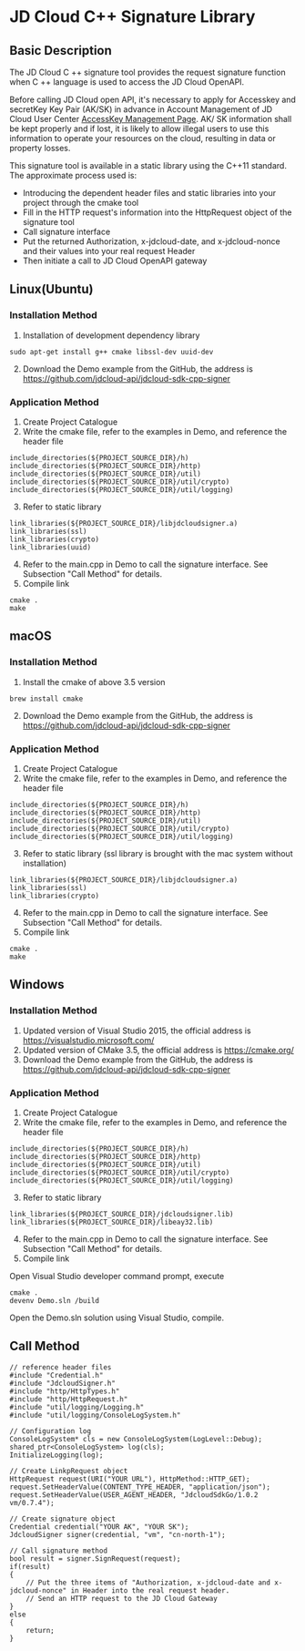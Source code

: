 
# JD Cloud C++ Signature Library
## Basic Description
The JD Cloud C ++ signature tool provides the request signature function when C ++ language is used to access the JD Cloud OpenAPI.

Before calling JD Cloud open API, it's necessary to apply for Accesskey and secretKey Key Pair (AK/SK) in advance in Account Management of JD Cloud User Center [AccessKey Management Page](https://uc.jdcloud.com/accesskey/index). AK/ SK information shall be kept properly and if lost, it is likely to allow illegal users to use this information to operate your resources on the cloud, resulting in data or property losses.

This signature tool is available in a static library using the C++11 standard. The approximate process used is:
- Introducing the dependent header files and static libraries into your project through the cmake tool
- Fill in the HTTP request's information into the HttpRequest object of the signature tool
- Call signature interface
- Put the returned Authorization, x-jdcloud-date, and x-jdcloud-nonce and their values into your real request Header
- Then initiate a call to JD Cloud OpenAPI gateway

## Linux(Ubuntu)
### Installation Method
1) Installation of development dependency library
```
sudo apt-get install g++ cmake libssl-dev uuid-dev
```
2) Download the Demo example from the GitHub, the address is https://github.com/jdcloud-api/jdcloud-sdk-cpp-signer

### Application Method
1) Create Project Catalogue
2) Write the cmake file, refer to the examples in Demo, and reference the header file
```
include_directories(${PROJECT_SOURCE_DIR}/h)
include_directories(${PROJECT_SOURCE_DIR}/http)
include_directories(${PROJECT_SOURCE_DIR}/util)
include_directories(${PROJECT_SOURCE_DIR}/util/crypto)
include_directories(${PROJECT_SOURCE_DIR}/util/logging)
```
3) Refer to static library
```
link_libraries(${PROJECT_SOURCE_DIR}/libjdcloudsigner.a)
link_libraries(ssl)
link_libraries(crypto)
link_libraries(uuid)
```
4) Refer to the main.cpp in Demo to call the signature interface. See Subsection "Call Method" for details.
5) Compile link
```
cmake .
make
```

## macOS
### Installation Method
1) Install the cmake of above 3.5 version
```
brew install cmake
```
2) Download the Demo example from the GitHub, the address is https://github.com/jdcloud-api/jdcloud-sdk-cpp-signer

### Application Method
1) Create Project Catalogue
2) Write the cmake file, refer to the examples in Demo, and reference the header file
```
include_directories(${PROJECT_SOURCE_DIR}/h)
include_directories(${PROJECT_SOURCE_DIR}/http)
include_directories(${PROJECT_SOURCE_DIR}/util)
include_directories(${PROJECT_SOURCE_DIR}/util/crypto)
include_directories(${PROJECT_SOURCE_DIR}/util/logging)
```
3) Refer to static library (ssl library is brought with the mac system without installation)
```
link_libraries(${PROJECT_SOURCE_DIR}/libjdcloudsigner.a)
link_libraries(ssl)
link_libraries(crypto)
```
4) Refer to the main.cpp in Demo to call the signature interface. See Subsection "Call Method" for details.
5) Compile link
```
cmake .
make
```
## Windows
### Installation Method
1) Updated version of Visual Studio 2015, the official address is https://visualstudio.microsoft.com/
2) Updated version of CMake 3.5, the official address is https://cmake.org/
3) Download the Demo example from the GitHub, the address is https://github.com/jdcloud-api/jdcloud-sdk-cpp-signer

### Application Method
1) Create Project Catalogue
2) Write the cmake file, refer to the examples in Demo, and reference the header file
```
include_directories(${PROJECT_SOURCE_DIR}/h)
include_directories(${PROJECT_SOURCE_DIR}/http)
include_directories(${PROJECT_SOURCE_DIR}/util)
include_directories(${PROJECT_SOURCE_DIR}/util/crypto)
include_directories(${PROJECT_SOURCE_DIR}/util/logging)
```
3) Refer to static library
```
link_libraries(${PROJECT_SOURCE_DIR}/jdcloudsigner.lib)
link_libraries(${PROJECT_SOURCE_DIR}/libeay32.lib)
```
4) Refer to the main.cpp in Demo to call the signature interface. See Subsection "Call Method" for details.
5) Compile link

Open Visual Studio developer command prompt, execute
```
cmake .
devenv Demo.sln /build
```

Open the Demo.sln solution using Visual Studio, compile.

## Call Method
```
// reference header files
#include "Credential.h"
#include "JdcloudSigner.h"
#include "http/HttpTypes.h"
#include "http/HttpRequest.h"
#include "util/logging/Logging.h"
#include "util/logging/ConsoleLogSystem.h"

// Configuration log
ConsoleLogSystem* cls = new ConsoleLogSystem(LogLevel::Debug);
shared_ptr<ConsoleLogSystem> log(cls);
InitializeLogging(log);

// Create LinkpRequest object
HttpRequest request(URI("YOUR URL"), HttpMethod::HTTP_GET);
request.SetHeaderValue(CONTENT_TYPE_HEADER, "application/json");
request.SetHeaderValue(USER_AGENT_HEADER, "JdcloudSdkGo/1.0.2 vm/0.7.4");

// Create signature object
Credential credential("YOUR AK", "YOUR SK");
JdcloudSigner signer(credential, "vm", "cn-north-1");

// Call signature method
bool result = signer.SignRequest(request);
if(result)
{
    // Put the three items of "Authorization, x-jdcloud-date and x-jdcloud-nonce" in Header into the real request header.
    // Send an HTTP request to the JD Cloud Gateway
}
else
{
    return;
}
```
